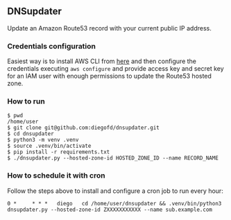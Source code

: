 ## DNSupdater

Update an Amazon Route53 record with your current public IP address.

### Credentials configuration

Easiest way is to install AWS CLI from [here](https://docs.aws.amazon.com/cli/latest/userguide/getting-started-install.html) and then configure the credentials executing `aws configure` and provide access key and secret key for an IAM user with enough permissions to update the Route53 hosted zone. 

### How to run

```
$ pwd
/home/user 
$ git clone git@github.com:diegofd/dnsupdater.git
$ cd dnsupdater
$ python3 -m venv .venv
$ source .venv/bin/activate
$ pip install -r requirements.txt
$ ./dnsupdater.py --hosted-zone-id HOSTED_ZONE_ID --name RECORD_NAME
```

### How to schedule it with cron

Follow the steps above to install and configure a cron job to run every hour:
```
0 *     * * *   diego   cd /home/user/dnsupdater && .venv/bin/python3 dnsupdater.py --hosted-zone-id ZXXXXXXXXXXX --name sub.example.com
```
